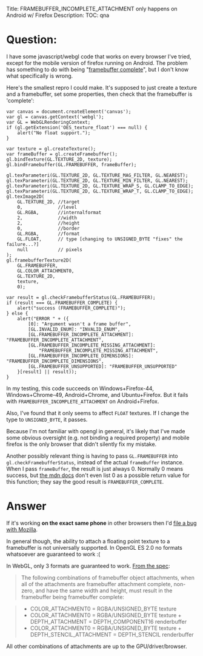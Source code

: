 Title: FRAMEBUFFER_INCOMPLETE_ATTACHMENT only happens on Android w/ Firefox
Description:
TOC: qna

# Question:

I have some javascript/webgl code that works on every browser I've tried, except for the mobile version of firefox running on Android. The problem has something to do with being "[framebuffer complete](https://www.opengl.org/wiki/Framebuffer_Object#Framebuffer_Completeness)", but I don't know what specifically is wrong.

Here's the smallest repro I could make. It's supposed to just create a texture and a framebuffer, set some properties, then check that the framebuffer is 'complete':

<!-- begin snippet: js hide: false -->

<!-- language: lang-js -->

    var canvas = document.createElement('canvas');
    var gl = canvas.getContext('webgl');
    var GL = WebGLRenderingContext;
    if (gl.getExtension('OES_texture_float') === null) {
        alert("No float support.");
    }

    var texture = gl.createTexture();
    var frameBuffer = gl.createFramebuffer();
    gl.bindTexture(GL.TEXTURE_2D, texture);
    gl.bindFramebuffer(GL.FRAMEBUFFER, frameBuffer);

    gl.texParameteri(GL.TEXTURE_2D, GL.TEXTURE_MAG_FILTER, GL.NEAREST);
    gl.texParameteri(GL.TEXTURE_2D, GL.TEXTURE_MIN_FILTER, GL.NEAREST);
    gl.texParameteri(GL.TEXTURE_2D, GL.TEXTURE_WRAP_S, GL.CLAMP_TO_EDGE);
    gl.texParameteri(GL.TEXTURE_2D, GL.TEXTURE_WRAP_T, GL.CLAMP_TO_EDGE);
    gl.texImage2D(
        GL.TEXTURE_2D, //target
        0,             //level
        GL.RGBA,       //internalformat
        2,             //width
        2,             //height
        0,             //border
        GL.RGBA,       //format
        GL.FLOAT,      // type [changing to UNSIGNED_BYTE "fixes" the failure...?]
        null           // pixels
    );
    gl.framebufferTexture2D(
        GL.FRAMEBUFFER,
        GL.COLOR_ATTACHMENT0,
        GL.TEXTURE_2D,
        texture,
        0);

    var result = gl.checkFramebufferStatus(GL.FRAMEBUFFER);
    if (result === GL.FRAMEBUFFER_COMPLETE) {
        alert("success (FRAMEBUFFER_COMPLETE)");
    } else {
        alert("ERROR " + ({
            [0]: "Argument wasn't a frame buffer",
            [GL.INVALID_ENUM]: "INVALID_ENUM",
            [GL.FRAMEBUFFER_INCOMPLETE_ATTACHMENT]: "FRAMEBUFFER_INCOMPLETE_ATTACHMENT",
            [GL.FRAMEBUFFER_INCOMPLETE_MISSING_ATTACHMENT]:
                "FRAMEBUFFER_INCOMPLETE_MISSING_ATTACHMENT",
            [GL.FRAMEBUFFER_INCOMPLETE_DIMENSIONS]: "FRAMEBUFFER_INCOMPLETE_DIMENSIONS",
            [GL.FRAMEBUFFER_UNSUPPORTED]: "FRAMEBUFFER_UNSUPPORTED"
        }[result] || result));
    }


<!-- end snippet -->

In my testing, this code succeeds on Windows+Firefox-44, Windows+Chrome-49, Android+Chrome, and Ubuntu+Firefox. But it fails with `FRAMEBUFFER_INCOMPLETE_ATTACHMENT` on Android+Firefox.

Also, I've found that it only seems to affect `FLOAT` textures. If I change the type to `UNSIGNED_BYTE`, it passes.

Because I'm not familiar with opengl in general, it's likely that I've made some obvious oversight (e.g. not binding a required property) and mobile firefox is the only browser that didn't silently fix my mistake.

Another possibly relevant thing is having to pass `GL.FRAMEBUFFER` into `gl.checkFramebufferStatus`, instead of the actual `frameBuffer` instance. When I pass `frameBuffer`, the result is just always 0. Normally 0 means success, but [the mdn docs](https://developer.mozilla.org/en-US/docs/Web/API/WebGLRenderingContext/checkFramebufferStatus) don't even list 0 as a possible return value for this function; they say the good result is `FRAMEBUFFER_COMPLETE`.

# Answer

If it's working **on the exact same phone** in other browsers then I'd [file a bug with Mozilla](https://bugzilla.mozilla.org/).

In general though, the ability to attach a floating point texture to a framebuffer is not universally supported. In OpenGL ES 2.0 no formats whatsoever are guaranteed to work :( 

In WebGL, only 3 formats are guaranteed to work. [From the spec](https://www.khronos.org/registry/webgl/specs/latest/1.0/#6.6):

> The following combinations of framebuffer object attachments, when all of the attachments are framebuffer attachment complete, non-zero, and have the same width and height, must result in the framebuffer being framebuffer complete:

> * COLOR_ATTACHMENT0 = RGBA/UNSIGNED_BYTE texture
> * COLOR_ATTACHMENT0 = RGBA/UNSIGNED_BYTE texture + DEPTH_ATTACHMENT = DEPTH_COMPONENT16 renderbuffer
> * COLOR_ATTACHMENT0 = RGBA/UNSIGNED_BYTE texture + DEPTH_STENCIL_ATTACHMENT = DEPTH_STENCIL renderbuffer

All other combinations of attachments are up to the GPU/driver/browser.

